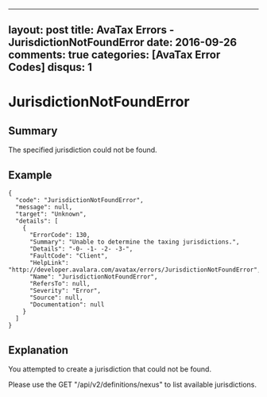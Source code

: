 
---
layout: post
title: AvaTax Errors - JurisdictionNotFoundError
date: 2016-09-26
comments: true
categories: [AvaTax Error Codes]
disqus: 1
---

# JurisdictionNotFoundError

## Summary

The specified jurisdiction could not be found.

## Example

    {
      "code": "JurisdictionNotFoundError",
      "message": null,
      "target": "Unknown",
      "details": [
        {
          "ErrorCode": 130,
          "Summary": "Unable to determine the taxing jurisdictions.",
          "Details": "-0- -1- -2- -3-",
          "FaultCode": "Client",
          "HelpLink": "http://developer.avalara.com/avatax/errors/JurisdictionNotFoundError",
          "Name": "JurisdictionNotFoundError",
          "RefersTo": null,
          "Severity": "Error",
          "Source": null,
          "Documentation": null
        }
      ]
    }

## Explanation

You attempted to create a jurisdiction that could not be found.

Please use the GET "/api/v2/definitions/nexus" to list available jurisdictions.